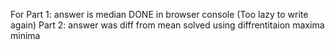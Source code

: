 For Part 1: answer is median
DONE in browser console (Too lazy to write again)
Part 2: answer was diff from mean solved using diffrentitaion maxima minima
